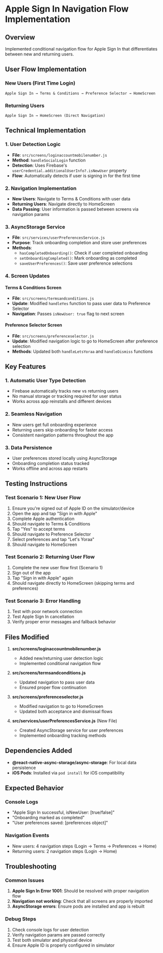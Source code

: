 # Apple Sign In Navigation Flow Implementation

## Overview
Implemented conditional navigation flow for Apple Sign In that differentiates between new and returning users.

## User Flow Implementation

### New Users (First Time Login)
```
Apple Sign In → Terms & Conditions → Preference Selector → HomeScreen
```

### Returning Users
```
Apple Sign In → HomeScreen (Direct Navigation)
```

## Technical Implementation

### 1. User Detection Logic
- **File**: `src/screens/loginaccountmobilenumber.js`
- **Method**: `handleSocialLogin` function
- **Detection**: Uses Firebase's `userCredential.additionalUserInfo?.isNewUser` property
- **Flow**: Automatically detects if user is signing in for the first time

### 2. Navigation Implementation
- **New Users**: Navigate to Terms & Conditions with user data
- **Returning Users**: Navigate directly to HomeScreen
- **Data Passing**: User information is passed between screens via navigation params

### 3. AsyncStorage Service
- **File**: `src/services/userPreferencesService.js`
- **Purpose**: Track onboarding completion and store user preferences
- **Methods**:
  - `hasCompletedOnboarding()`: Check if user completed onboarding
  - `setOnboardingCompleted()`: Mark onboarding as completed
  - `saveUserPreferences()`: Save user preference selections

### 4. Screen Updates

#### Terms & Conditions Screen
- **File**: `src/screens/termsandconditions.js`
- **Update**: Modified `handleYes` function to pass user data to Preference Selector
- **Navigation**: Passes `isNewUser: true` flag to next screen

#### Preference Selector Screen
- **File**: `src/screens/preferenceselector.js`
- **Update**: Modified navigation logic to go to HomeScreen after preference selection
- **Methods**: Updated both `handleLetsYoraa` and `handleDismiss` functions

## Key Features

### 1. Automatic User Type Detection
- Firebase automatically tracks new vs returning users
- No manual storage or tracking required for user status
- Works across app reinstalls and different devices

### 2. Seamless Navigation
- New users get full onboarding experience
- Returning users skip onboarding for faster access
- Consistent navigation patterns throughout the app

### 3. Data Persistence
- User preferences stored locally using AsyncStorage
- Onboarding completion status tracked
- Works offline and across app restarts

## Testing Instructions

### Test Scenario 1: New User Flow
1. Ensure you're signed out of Apple ID on the simulator/device
2. Open the app and tap "Sign in with Apple"
3. Complete Apple authentication
4. Should navigate to Terms & Conditions
5. Tap "Yes" to accept terms
6. Should navigate to Preference Selector
7. Select preferences and tap "Let's Yoraa"
8. Should navigate to HomeScreen

### Test Scenario 2: Returning User Flow
1. Complete the new user flow first (Scenario 1)
2. Sign out of the app
3. Tap "Sign in with Apple" again
4. Should navigate directly to HomeScreen (skipping terms and preferences)

### Test Scenario 3: Error Handling
1. Test with poor network connection
2. Test Apple Sign In cancellation
3. Verify proper error messages and fallback behavior

## Files Modified

1. **src/screens/loginaccountmobilenumber.js**
   - Added new/returning user detection logic
   - Implemented conditional navigation flow

2. **src/screens/termsandconditions.js**
   - Updated navigation to pass user data
   - Ensured proper flow continuation

3. **src/screens/preferenceselector.js**
   - Modified navigation to go to HomeScreen
   - Updated both acceptance and dismissal flows

4. **src/services/userPreferencesService.js** (New File)
   - Created AsyncStorage service for user preferences
   - Implemented onboarding tracking methods

## Dependencies Added
- **@react-native-async-storage/async-storage**: For local data persistence
- **iOS Pods**: Installed via `pod install` for iOS compatibility

## Expected Behavior

### Console Logs
- "Apple Sign In successful, isNewUser: [true/false]"
- "Onboarding marked as completed"
- "User preferences saved: [preferences object]"

### Navigation Events
- New users: 4 navigation steps (Login → Terms → Preferences → Home)
- Returning users: 2 navigation steps (Login → Home)

## Troubleshooting

### Common Issues
1. **Apple Sign In Error 1001**: Should be resolved with proper navigation flow
2. **Navigation not working**: Check that all screens are properly imported
3. **AsyncStorage errors**: Ensure pods are installed and app is rebuilt

### Debug Steps
1. Check console logs for user detection
2. Verify navigation params are passed correctly
3. Test both simulator and physical device
4. Ensure Apple ID is properly configured in simulator
